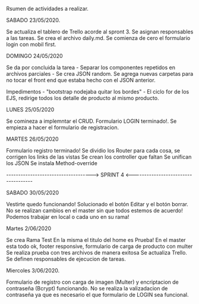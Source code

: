 Rsumen de actividades a realizar.

SABADO 23/05/2020.

Se actualiza el tablero de Trello acorde al spront 3.
Se asignan responsables a las tareas.
Se crea el archivo daily.md.
Se comienza de cero el formulario login con mobil first.


DOMINGO 24/05/2020

Se da por concluida la tarea - Separar los componentes repetidos en archivos parciales -
Se crea JSON random.
Se agrega nuevas carpetas para no tocar el front end que estaba hecho con el JSON anterior.

Impedimentos -  "bootstrap nodejaba quitar los bordes"
             -   El ciclo for de los EJS, redirige todos los detalle de producto al mismo producto.

LUNES 25/05/2020

Se comineza a implemntar el CRUD.
Formulario LOGIN terminado!.
Se empieza a hacer el formulario de registracion.

MARTES 26/05/2020

Formulario registro terminado!
Se dividio los Router para cada cosa, se corrigen los links de las vistas
Se crean los controller que faltan
Se unifican los JSON
Se instala  Method-override

------------------------------------> SPRINT 4 <------------------------------------

SABADO 30/05/2020

Vestirte quedo funcionando! Solucionado el botón Editar y el botón borrar. No se realizan cambios en el master sin que todos estemos de acuerdo! Podemos trabajar en local o cada uno en su rama!


Martes 2/06/2020

Se crea Rama Test En la misma el titulo del home es Prueba!
En el master esta todo ok, footer responsive, formulario de carga de producto con multer  Se realiza prueba con tres archivos de manera exitosa
Se actualiza Trello.
Se definen responsables de ejecucion de tareas.

Miercoles 3/06/2020.

Formulario de registro con carga de imagen (Multer) y encriptacion de contraseña (Bcrypt) funcionando.
No se realiza la valizadacion de contraseña ya que es necesario el que formulario de LOGIN sea funcional.









